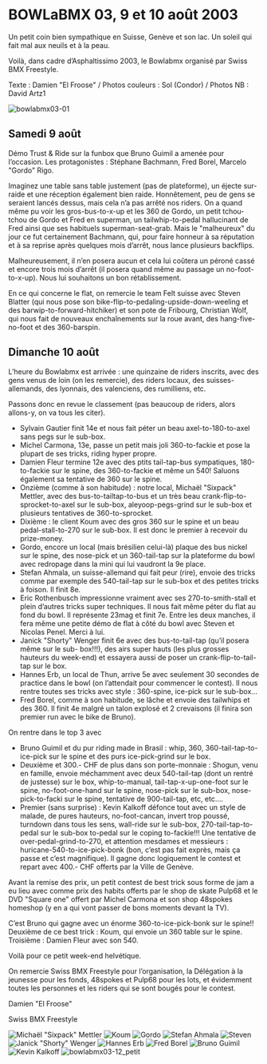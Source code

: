 # BOWLaBMX 03, 9 et 10 août 2003

Un petit coin bien sympathique en Suisse, Genève et son lac. Un soleil qui fait mal aux neuils et à la peau.

Voilà, dans cadre d’Asphaltissimo 2003, le Bowlabmx organisé par Swiss BMX Freestyle.

Texte : Damien "El Froose" / Photos couleurs : Sol (Condor) / Photos NB : David Artz1

![bowlabmx03-01](./media/bowlabmx03-01.jpg)

## Samedi 9 août

Démo Trust &amp; Ride sur la funbox que Bruno Guimil a amenée pour l’occasion. Les protagonistes : Stéphane Bachmann, Fred Borel, Marcelo "Gordo" Rigo.

Imaginez une table sans table justement (pas de plateforme), un éjecte sur-raide et une réception également bien raide. Honnêtement, peu de gens se seraient lancés dessus, mais cela n’a pas arrêté nos riders. On a quand même pu voir les gros-bus-to-x-up et les 360 de Gordo, un petit tchou-tchou de Gordo et Fred en superman, un tailwhip-to-pedal hallucinant de Fred ainsi que ses habituels superman-seat-grab. Mais le "malheureux" du jour ce fut certainement Bachmann, qui, pour faire honneur à sa réputation et à sa reprise après quelques mois d’arrêt, nous lance plusieurs backflips.

Malheureusement, il n’en posera aucun et cela lui coûtera un péroné cassé et encore trois mois d’arrêt (il posera quand même au passage un no-foot-to-x-up). Nous lui souhaitons un bon rétablissement.

En ce qui concerne le flat, on remercie le team Felt suisse avec Steven Blatter (qui nous pose son bike-flip-to-pedaling-upside-down-weeling et des barwip-to-forward-hitchiker) et son pote de Fribourg, Christian Wolf, qui nous fait de nouveaux enchaînements sur la roue avant, des hang-five-no-foot et des 360-barspin.

## Dimanche 10 août

L’heure du Bowlabmx est arrivée : une quinzaine de riders inscrits, avec des gens venus de loin (on les remercie), des riders locaux, des suisses-allemands, des lyonnais, des valenciens, des rumilliens, etc.

Passons donc en revue le classement (pas beaucoup de riders, alors allons-y, on va tous les citer).

- Sylvain Gautier finit 14e et nous fait péter un beau axel-to-180-to-axel sans pegs sur le sub-box.
- Michel Carmona, 13e, passe un petit mais joli 360-to-fackie et pose la plupart de ses tricks, riding hyper propre.
- Damien Fleur termine 12e avec des ptits tail-tap-bus sympatiques, 180-to-fackie sur le spine, des 360-to-fackie et même un 540! Saluons également sa tentative de 360 sur le spine.
- Onzième (comme à son habitude) : notre local, Michaël "Sixpack" Mettler, avec des bus-to-tailtap-to-bus et un très beau crank-flip-to-sprocket-to-axel sur le sub-box, aleyoop-pegs-grind sur le sub-box et plusieurs tentatives de 360-to-sprocket.
- Dixième : le client Koum avec des gros 360 sur le spine et un beau pedal-stall-to-270 sur le sub-box. Il est donc le premier à recevoir du prize-money.
- Gordo, encore un local (mais brésilien celui-là) plaque des bus nickel sur le spine, des nose-pick et un 360-tail-tap sur la plateforme du bowl avec redropage dans la mini qui lui vaudront la 9e place.
- Stefan Ahmala, un suisse-allemand qui fait peur (rire), envoie des tricks comme par exemple des 540-tail-tap sur le sub-box et des petites tricks à foison. Il finit 8e.
- Eric Rothenbusch impressionne vraiment avec ses 270-to-smith-stall et plein d’autres tricks super techniques. Il nous fait même péter du flat au fond du bowl. Il représente 23mag et finit 7e. Entre les deux manches, il fera même une petite démo de flat à côté du bowl avec Steven et Nicolas Penel. Merci à lui.
- Janick "Shorty" Wenger finit 6e avec des bus-to-tail-tap (qu’il posera même sur le sub- box!!!), des airs super hauts (les plus grosses hauteurs du week-end) et essayera aussi de poser un crank-flip-to-tail-tap sur le box.
- Hannes Erb, un local de Thun, arrive 5e avec seulement 30 secondes de practice dans le bowl (on l’attendait pour commencer le contest). Il nous rentre toutes ses tricks avec style : 360-spine, ice-pick sur le sub-box...
- Fred Borel, comme à son habitude, se lâche et envoie des tailwhips et des 360. Il finit 4e malgré un talon explosé et 2 crevaisons (il finira son premier run avec le bike de Bruno).

On rentre dans le top 3 avec 

- Bruno Guimil et du pur riding made in Brasil : whip, 360, 360-tail-tap-to-ice-pick sur le spine et des purs ice-pick-grind sur le box.
- Deuxième et 300.- CHF de plus dans son porte-monnaie : Shogun, venu en famille, envoie méchamment avec deux 540-tail-tap (dont un rentré de justesse) sur le box, whip-to-manual, tail-tap-x-up-one-foot sur le spine, no-foot-one-hand sur le spine, nose-pick sur le sub-box, nose-pick-to-facki sur le spine, tentative de 900-tail-tap, etc, etc....
- Premier (sans surprise) : Kevin Kalkoff défonce tout avec un style de malade, de pures hauteurs, no-foot-cancan, invert trop poussé, turndown dans tous les sens, wall-ride sur le sub-box, 270-tail-tap-to-pedal sur le sub-box to-pedal sur le coping to-fackie!!! Une tentative de over-pedal-grind-to-270, et attention mesdames et messieurs : huricane-540-to-ice-pick-bonk (bon, c’est pas fait exprès, mais ça passe et c’est magnifique). Il gagne donc logiquement le contest et repart avec 400.- CHF offerts par la Ville de Genève.

Avant la remise des prix, un petit contest de best trick sous forme de jam a eu lieu avec comme prix des habits offerts par le shop de skate Pulp68 et le DVD "Square one" offert par Michel Carmona et son shop 48spokes homeshop (y en a qui vont passer de bons moments devant la TV).

C’est Bruno qui gagne avec un énorme 360-to-ice-pick-bonk sur le spine!! Deuxième de ce best trick : Koum, qui envoie un 360 table sur le spine. Troisième : Damien Fleur avec son 540.

Voilà pour ce petit week-end helvétique.

On remercie Swiss BMX Freestyle pour l’organisation, la Délégation à la jeunesse pour les fonds, 48spokes et Pulp68 pour les lots, et évidemment toutes les personnes et les riders qui se sont bougés pour le contest.

Damien "El Froose"

Swiss BMX Freestyle

![Michaël "Sixpack" Mettler](./media/bowlabmx03-02_petit.jpg)
![Koum](./media/bowlabmx03-03.jpg)
![Gordo](./media/bowlabmx03-04.jpg)
![Stefan Ahmala](./media/bowlabmx03-05.jpg)
![Steven](./media/bowlabmx03-06.jpg)
![Janick "Shorty" Wenger](./media/bowlabmx03-07.jpg)
![Hannes Erb](./media/bowlabmx03-08.jpg)
![Fred Borel](./media/bowlabmx03-09.jpg)
![Bruno Guimil](./media/bowlabmx03-10.jpg)
![Kevin Kalkoff](./media/bowlabmx03-11_petit.jpg)
![bowlabmx03-12_petit](./media/bowlabmx03-12_petit.jpg)
